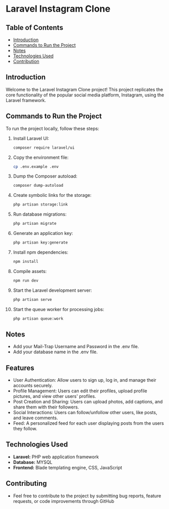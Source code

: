 # Laravel Instagram Clone

## Table of Contents

- [Introduction](#introduction)
- [Commands to Run the Project](#commands-to-run-the-project)
- [Notes](#notes)
- [Technologies Used](#technologies-used)
- [Contribution](#contribution)

## Introduction

Welcome to the Laravel Instagram Clone project! This project replicates the core functionality of the popular social media platform, Instagram, using the Laravel framework.

## Commands to Run the Project

To run the project locally, follow these steps:

1. Install Laravel UI:
   ```bash
   composer require laravel/ui
   ```

2. Copy the environment file:
   ```bash
   cp .env.example .env
   ```

3. Dump the Composer autoload:
   ```bash
   composer dump-autoload
   ```

4. Create symbolic links for the storage:
   ```bash
   php artisan storage:link
   ```

5. Run database migrations:
   ```bash
   php artisan migrate
   ```

6. Generate an application key:
   ```bash
   php artisan key:generate
   ```

7. Install npm dependencies:
   ```bash
   npm install
   ```

8. Compile assets:
   ```bash
   npm run dev
   ```

9. Start the Laravel development server:
   ```bash
   php artisan serve
   ```

10. Start the queue worker for processing jobs:
    ```bash
    php artisan queue:work
    ```

## Notes

- Add your Mail-Trap Username and Password in the .env file.
- Add your database name in the .env file.

## Features

- User Authentication: Allow users to sign up, log in, and manage their accounts securely.
- Profile Management: Users can edit their profiles, upload profile pictures, and view other users' profiles.
- Post Creation and Sharing: Users can upload photos, add captions, and share them with their followers.
- Social Interactions: Users can follow/unfollow other users, like posts, and leave comments.
- Feed: A personalized feed for each user displaying posts from the users they follow.

## Technologies Used

- **Laravel:** PHP web application framework
- **Database:** MYSQL
- **Frontend:** Blade templating engine, CSS, JavaScript

## Contributing

- Feel free to contribute to the project by submitting bug reports, feature requests, or code improvements through GitHub
